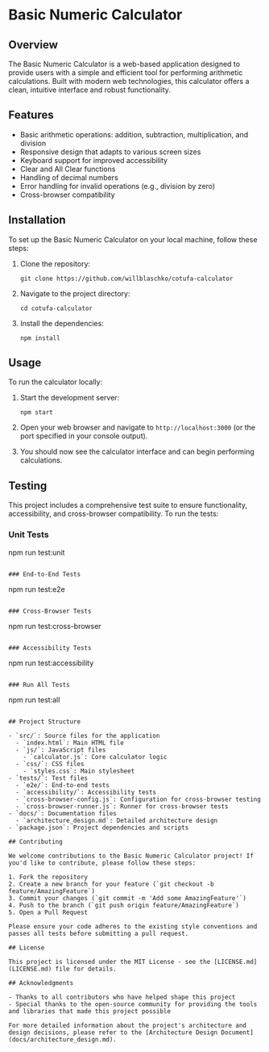 # Basic Numeric Calculator

## Overview

The Basic Numeric Calculator is a web-based application designed to provide users with a simple and efficient tool for performing arithmetic calculations. Built with modern web technologies, this calculator offers a clean, intuitive interface and robust functionality.

## Features

- Basic arithmetic operations: addition, subtraction, multiplication, and division
- Responsive design that adapts to various screen sizes
- Keyboard support for improved accessibility
- Clear and All Clear functions
- Handling of decimal numbers
- Error handling for invalid operations (e.g., division by zero)
- Cross-browser compatibility

## Installation

To set up the Basic Numeric Calculator on your local machine, follow these steps:

1. Clone the repository:
   ```
   git clone https://github.com/willblaschko/cotufa-calculator
   ```

2. Navigate to the project directory:
   ```
   cd cotufa-calculator
   ```

3. Install the dependencies:
   ```
   npm install
   ```

## Usage

To run the calculator locally:

1. Start the development server:
   ```
   npm start
   ```

2. Open your web browser and navigate to `http://localhost:3000` (or the port specified in your console output).

3. You should now see the calculator interface and can begin performing calculations.

## Testing

This project includes a comprehensive test suite to ensure functionality, accessibility, and cross-browser compatibility. To run the tests:

### Unit Tests
npm run test:unit
```

### End-to-End Tests
```
npm run test:e2e
```

### Cross-Browser Tests
```
npm run test:cross-browser
```

### Accessibility Tests
```
npm run test:accessibility
```

### Run All Tests
```
npm run test:all
```

## Project Structure

- `src/`: Source files for the application
  - `index.html`: Main HTML file
  - `js/`: JavaScript files
    - `calculator.js`: Core calculator logic
  - `css/`: CSS files
    - `styles.css`: Main stylesheet
- `tests/`: Test files
  - `e2e/`: End-to-end tests
  - `accessibility/`: Accessibility tests
  - `cross-browser-config.js`: Configuration for cross-browser testing
  - `cross-browser-runner.js`: Runner for cross-browser tests
- `docs/`: Documentation files
  - `architecture_design.md`: Detailed architecture design
- `package.json`: Project dependencies and scripts

## Contributing

We welcome contributions to the Basic Numeric Calculator project! If you'd like to contribute, please follow these steps:

1. Fork the repository
2. Create a new branch for your feature (`git checkout -b feature/AmazingFeature`)
3. Commit your changes (`git commit -m 'Add some AmazingFeature'`)
4. Push to the branch (`git push origin feature/AmazingFeature`)
5. Open a Pull Request

Please ensure your code adheres to the existing style conventions and passes all tests before submitting a pull request.

## License

This project is licensed under the MIT License - see the [LICENSE.md](LICENSE.md) file for details.

## Acknowledgments

- Thanks to all contributors who have helped shape this project
- Special thanks to the open-source community for providing the tools and libraries that made this project possible

For more detailed information about the project's architecture and design decisions, please refer to the [Architecture Design Document](docs/architecture_design.md).
